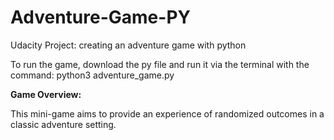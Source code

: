 # Adventure-Game-PY
Udacity Project: creating an adventure game with python

To run the game, download the py file and run it via the terminal with the command: python3 adventure_game.py

**Game Overview:**

This mini-game aims to provide an experience of randomized outcomes in a classic adventure setting.

